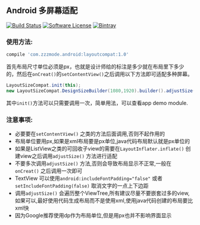 ## Android 多屏幕适配
[![Build Status](https://api.travis-ci.org/8enet/AndroidMultiScreenLayout.svg?branch=master)](https://travis-ci.org/8enet/AndroidMultiScreenLayout)  [![Software License](https://img.shields.io/badge/license-Apache%202.0-brightgreen.svg)](LICENSE)
[![Bintray](https://img.shields.io/badge/bintray-v1.0-brightgreen.svg)](https://bintray.com/zzzmode/maven/layoutcompat)


### 使用方法:
```gradle
compile 'com.zzzmode.android:layoutcompat:1.0'
```
首先布局尺寸单位必须是px，也就是设计师给的标注是多少就在布局里下多少的，然后在`onCreat()`的`setContentView()`之后调用以下方法即可适配多种屏幕。


```java
LayoutSizeCompat.init(this);   
new LayoutSizeCompat.DesignSizeBuilder(1080,1920).builder().adjustSize(this);
```
其中`init()`方法可以只需要调用一次，简单用法，可以查看app demo module.


### 注意事项:
* 必要要在`setContentView()` 之类的方法后面调用,否则不起作用的
* 布局单位要用px,如果是xml布局要是px单位,java代码布局默认就是px单位的
* 如果是ListView之类的可回收子view的需要在`LayoutInflater.inflate()` 创建view之后调用`adjustSize()` 方法进行适配
* 不要多次调用`adjustSize()` 方法,否则会导致布局显示不正常,一般在`onCreat()` 之后调用一次即可
* TextView 可以使用`android:includeFontPadding="false"` 或者 `setIncludeFontPadding(false)` 取消文字的一点上下边距
* 调用`adjustSize()` 会遍历整个ViewTree,所有建议尽量不要嵌套过多的view,如果可以,最好使用代码生成布局而不是使用xml,使用java代码创建的布局要比xml快
* 因为Google推荐使用dp作为布局单位,但是用px也并不影响界面显示
